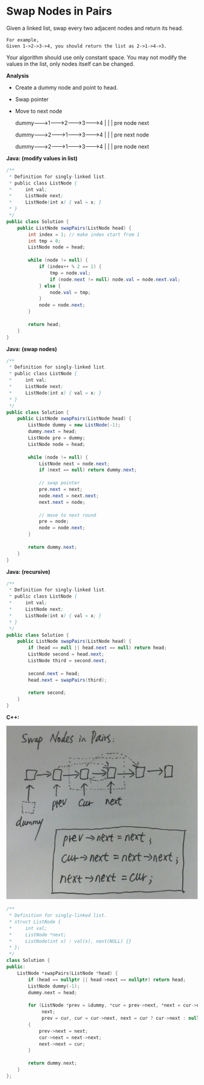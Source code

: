 # Swap Nodes in Pairs

Given a linked list, swap every two adjacent nodes and return its head.

    For example,
    Given 1->2->3->4, you should return the list as 2->1->4->3.

Your algorithm should use only constant space. You may not modify the values in the list, only nodes itself can be changed.

**Analysis**

- Create a dummy node and point to head.
- Swap pointer
- Move to next node


    dummy--->1--->2--->3--->4
      |      |    |
     pre    node next

    dummy--->2--->1--->3--->4
      |      |    |
     pre    next node

    dummy--->2--->1--->3--->4
                  |    |    |
                 pre  node next

**Java: (modify values in list)**
```java
/**
 * Definition for singly-linked list.
 * public class ListNode {
 *     int val;
 *     ListNode next;
 *     ListNode(int x) { val = x; }
 * }
 */
public class Solution {
    public ListNode swapPairs(ListNode head) {
        int index = 1; // make index start from 1
        int tmp = 0;
        ListNode node = head;

        while (node != null) {
            if (index++ % 2 == 1) {
                tmp = node.val;
                if (node.next != null) node.val = node.next.val;
            } else {
                node.val = tmp;
            }
            node = node.next;
        }

        return head;
    }
}
```

**Java: (swap nodes)**
```java
/**
 * Definition for singly-linked list.
 * public class ListNode {
 *     int val;
 *     ListNode next;
 *     ListNode(int x) { val = x; }
 * }
 */
public class Solution {
    public ListNode swapPairs(ListNode head) {
        ListNode dummy = new ListNode(-1);
        dummy.next = head;
        ListNode pre = dummy;
        ListNode node = head;

        while (node != null) {
            ListNode next = node.next;
            if (next == null) return dummy.next;

            // swap pointer
            pre.next = next;
            node.next = next.next;
            next.next = node;

            // move to next round
            pre = node;
            node = node.next;
        }

        return dummy.next;
    }
}
```

**Java: (recursive)**
```java
/**
 * Definition for singly-linked list.
 * public class ListNode {
 *     int val;
 *     ListNode next;
 *     ListNode(int x) { val = x; }
 * }
 */
public class Solution {
    public ListNode swapPairs(ListNode head) {
        if (head == null || head.next == null) return head;
        ListNode second = head.next;
        ListNode third = second.next;

        second.next = head;
        head.next = swapPairs(third);

        return second;
    }
}
```
**C++:**

![](SwapNodesInPairs-P1.jpg)

```c++
/**
 * Definition for singly-linked list.
 * struct ListNode {
 *     int val;
 *     ListNode *next;
 *     ListNode(int x) : val(x), next(NULL) {}
 * };
 */
class Solution {
public:
    ListNode *swapPairs(ListNode *head) {
        if (head == nullptr || head->next == nullptr) return head;
        ListNode dummy(-1);
        dummy.next = head;

        for (ListNode *prev = &dummy, *cur = prev->next, *next = cur->next;
             next;
             prev = cur, cur = cur->next, next = cur ? cur->next : nullptr)
        {
            prev->next = next;
            cur->next = next->next;
            next->next = cur;
        }

        return dummy.next;
    }
};
```
